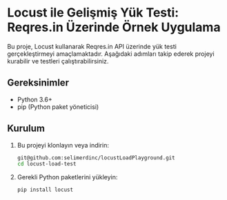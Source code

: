 # Locust ile Gelişmiş Yük Testi: Reqres.in Üzerinde Örnek Uygulama

Bu proje, Locust kullanarak Reqres.in API üzerinde yük testi gerçekleştirmeyi amaçlamaktadır. Aşağıdaki adımları takip ederek projeyi kurabilir ve testleri çalıştırabilirsiniz.

## Gereksinimler

- Python 3.6+
- pip (Python paket yöneticisi)

## Kurulum

1. Bu projeyi klonlayın veya indirin:
    ```bash
    git@github.com:selimerdinc/locustLoadPlayground.git
    cd locust-load-test
    ```

2. Gerekli Python paketlerini yükleyin:
    ```bash
    pip install locust
    ```

